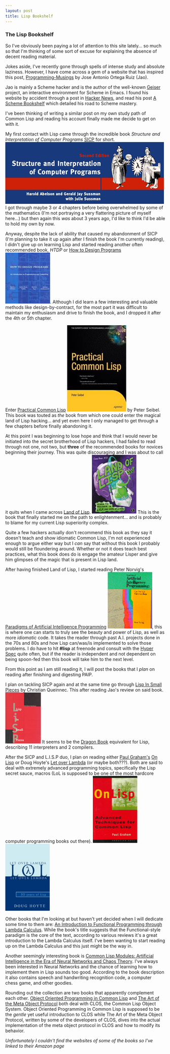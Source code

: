 ```yaml
---
layout: post
title: Lisp Bookshelf
---
```


### The Lisp Bookshelf
So I've obviously been paying a lot of attention to this
site lately... so much so that I'm thinking of some sort of excuse for
explaining the absence of decent reading material.

Jokes aside, I've recently gone through spells of intense study and absolute
laziness. However, I have come across a gem of a website that has inspired this
post, [Programming-Musings](http://programming-musings.org) by Jose Antonio
Ortega Ruiz (Jao).

Jao is mainly a Scheme hacker and is the author of the well-known
[Geiser](http://www.nongnu.org/geiser/) project, an interactive environment for
Scheme in Emacs. I found his website by accident through a post in
[Hacker News](http://news.ycombinator.com), and read his post
[A Scheme Bookshelf](http://programming-musings.org/2007/01/31/a-scheme-bookshelf/)
which detailed his road to Scheme mastery.

I've been thinking of writing a similar post on my own study path of Common Lisp
and reading his account finally made me decide to get on with it.

My first contact with Lisp came through the incredible book *Structure and
Interpretation of Computer Programs* [SICP](mitpress.mit.edu/sicp/) for short.
<img class="img-responsive pull-left gap-right" src="/img/sicp.gif"/> I got through maybe
3 or 4 chapters before being overwhelmed by some of the mathematics (I'm not
portraying a very flattering picture of myself here...) but then again this
*was* about 3 years ago, I'd like to think I'd be able to hold my own by now.

Anyway, despite the lack of ability that caused my abandonment of SICP (I'm
planning to take it up again after I finish the book I'm currently reading), I
didn't give up on learning Lisp and started reading another often recommended
book, *HTDP* or [How to Design Programs](http://htdp.org/) <img
class="img-responsive pull-right" src="/img/htdp.jpg">. Although I did learn a
few interesting and valuable methods like design-by-contract, for the most part
it was difficult to maintain my enthusiasm and drive to finish the book, and I
dropped it after the 4th or 5th chapter.

Enter [Practical Common Lisp](http://www.gigamonkeys.com/book/) <img
class="img-responsive pull-left gap-right" src="/img/pcl.jpg"> by Peter Seibel. This book
was touted as *the* book from which one could enter the magical land of Lisp
hacking... and yet even here I only managed to get through a few chapters before
finally abandoning it.

At this point I was beginning to lose hope and think that I would never be
initiated into the secret brotherhood of Lisp hackers, I had failed to read
through not one, not two, but **three** of the recommended books for novices
beginning their journey. This was quite discouraging and I was about to call it
quits when I came across [Land of Lisp](http://landoflisp.com/). <img
class="img-responsive pull-right" src="/img/lol.png" style="width:10em;"> This is
the book that finally started me on the path to enlightenment... and is probably
to blame for my current Lisp superiority complex.

Quite a few hackers actually don't recommend this book as they say it doesn't
teach and show idiomatic Common Lisp, I'm not experienced enough to argue either
way but I *can* say that without this book I probably would still be floundering
around. Whether or not it does teach best practices, what this book does do is
engage the amateur Lisper and give him glimpses of the magic that is present in
Lisp land.

After having finished Land of Lisp, I started reading Peter Norvig's
[Paradigms of Artificial Intelligence Programming](http://norvig.com/paip.html)
<img class="img-responsive pull-left gap-right" src="/img/paip-cover.gif"
style="width:10em">, this is where one can starts to truly see the beauty and
power of Lisp, as well as more *idiomatic* code. It takes the reader through
past A.I. projects done in the 70s and 80s and how Lisp can/was/is implemented
to solve those problems. I do have to hit **#lisp** at freenode and consult with
the [Hyper Spec](http://www.lispworks.com/documentation/HyperSpec/Front/) quite
often, but if the reader is independent and not dependent on being spoon-fed
then this book will take him to the next level.

From this point as I am still reading it, I will post the books that I *plan* on
reading after finishing and digesting PAIP.

I plan on tackling SICP again and at the same time go through
[Lisp In Small Pieces](http://www.amazon.com/books/dp/0521545668) by Christian
Queinnec. This after reading Jao's review on said book. <img
class="img-responsive pull-right" src="/img/l.i.s.p.jpg"> It seems to be the
[Dragon Book](http://dragonbook.stanford.edu/) equivalent for Lisp, describing
11 interpreters and 2 compilers.

After the SICP and L.I.S.P duo, I plan on reading either
[Paul Graham's](http://paulgraham.com/)
[On Lisp](http://www.paulgraham.com/onlisp.html) or Doug Hoyte's
[Let over Lambda](http://letoverlambda.com/) (or maybe both???). Both are said
to deal with extremely advanced programming topics, specifically the Lisp secret
sauce, macros (LoL is supposed to be one of the most hardcore computer
programming books out there). <img class="img-responsive pull-left gap-right"
src="/img/onlisp.jpg" style="width:10em"> <img class="img-responsive pull-left
gap-right" src="/img/lol.jpg" style="width:10em">

Other books that I'm looking at but haven't yet decided when I will dedicate
some time to them are:
[An Introduction to Functional Programming through Lambda Calculus](http://www.amazon.com/Introduction-Functional-Programming-Calculus-Mathematics/dp/0486478831).
While the book's title suggests that the Functional-style paradigm is the core
of the text, according to various reviews it's a great introduction to the
Lambda Calculus itself. I've been wanting to start reading up on the Lambda
Calculus and this just might be the way in.

Another seemingly interesting book is
[Common Lisp Modules: Artificial Intelligence in the Era of Neural Networks and Chaos Theory](http://www.amazon.com/Common-LISP-Modules-Artificial-Intelligence/dp/0387976140).
I've always been interested in Neural Networks and the chance of learning how to
implement them in Lisp sounds too good. According to the book description it
also contains speech and handwriting recognition code, a computer chess game,
and other goodies.

Rounding out the collection are two books that apparently complement each other.
[Object Oriented Programming in Common Lisp](http://www.amazon.com/Object-Oriented-Programming-COMMON-LISP-Programmers/dp/0201175894)
and
[The Art of the Meta Object Protocol](https://mitpress.mit.edu/books/art-metaobject-protocol)
both deal with CLOS, the Common Lisp Object System. Object Oriented Programming
in Common Lisp is supposed to be the *gentle* yet useful introduction to CLOS
while The Art of the Meta Object Protocol, written by some of the developers of
CLOS, dives into the actual implementation of the meta object protocol in CLOS
and how to modify its behavior.

*Unfortunately I couldn't find the websites of some of the books so I've linked
 to their Amazon page*

